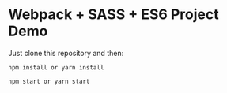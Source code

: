# Webpack + SASS + ES6 Project Demo

Just clone this repository and then:

```
npm install or yarn install

npm start or yarn start
```
